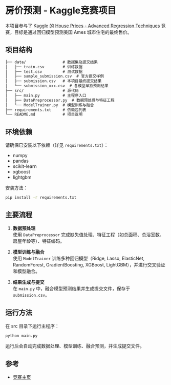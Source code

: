 # 房价预测 - Kaggle竞赛项目

本项目参与了 Kaggle 的 [House Prices - Advanced Regression Techniques](https://www.kaggle.com/c/house-prices-advanced-regression-techniques) 竞赛，目标是通过回归模型预测美国 Ames 城市住宅的最终售价。

## 项目结构

```txt
├── data/                # 数据集及提交结果
│   ├── train.csv        # 训练数据
│   ├── test.csv         # 测试数据
│   ├── sample_submission.csv  # 官方提交样例
│   ├── submission.csv   # 本项目最终提交结果
│   └── submission_xxx.csv  # 各模型单独预测结果
├── src/                 # 源代码
│   ├── main.py          # 主程序入口
│   ├── DataPreprocessor.py  # 数据预处理与特征工程
│   └── ModelTrainer.py  # 模型训练与融合
├── requirements.txt     # 依赖包列表
└── README.md            # 项目说明
```

## 环境依赖

请确保已安装以下依赖（详见 `requirements.txt`）：

- numpy
- pandas
- scikit-learn
- xgboost
- lightgbm

安装方法：

```sh
pip install -r requirements.txt
```

## 主要流程

1. **数据预处理**  
   使用 `DataPreprocessor` 完成缺失值处理、特征工程（如总面积、总浴室数、房屋年龄等）、特征编码。

2. **模型训练与融合**  
   使用 `ModelTrainer` 训练多种回归模型（Ridge, Lasso, ElasticNet, RandomForest, GradientBoosting, XGBoost, LightGBM），并进行交叉验证和模型融合。

3. **结果生成与提交**  
   在 `main.py` 中，融合模型预测结果并生成提交文件，保存于 `submission.csv`。

## 运行方法

在 src 目录下运行主程序：

```sh
python main.py
```

运行后会自动完成数据处理、模型训练、融合预测，并生成提交文件。

## 参考

- [竞赛主页](https://www.kaggle.com/c/house-prices-advanced-regression-techniques)
